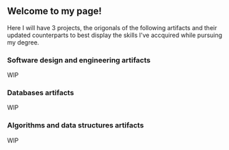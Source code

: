 ## Welcome to my page!
Here I will have 3 projects, the origonals of the following artifacts and their updated counterparts to best display the skills I've accquired while pursuing my degree. 

### Software design and engineering artifacts
WIP

### Databases artifacts
WIP

### Algorithms and data structures artifacts
WIP

